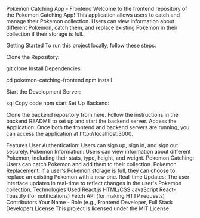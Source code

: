 Pokemon Catching App - Frontend
Welcome to the frontend repository of the Pokemon Catching App! This application allows users to catch and manage their Pokemon collection. Users can view information about different Pokemon, catch them, and replace existing Pokemon in their collection if their storage is full.

Getting Started
To run this project locally, follow these steps:

Clone the Repository:

git clone <frontend-repo-url>
Install Dependencies:

cd pokemon-catching-frontend
npm install

Start the Development Server:

sql
Copy code
npm start
Set Up Backend:

Clone the backend repository from here.
Follow the instructions in the backend README to set up and start the backend server.
Access the Application:
Once both the frontend and backend servers are running, you can access the application at http://localhost:3000.

Features
User Authentication: Users can sign up, sign in, and sign out securely.
Pokemon Information: Users can view information about different Pokemon, including their stats, type, height, and weight.
Pokemon Catching: Users can catch Pokemon and add them to their collection.
Pokemon Replacement: If a user's Pokemon storage is full, they can choose to replace an existing Pokemon with a new one.
Real-time Updates: The user interface updates in real-time to reflect changes in the user's Pokemon collection.
Technologies Used
React.js
HTML/CSS
JavaScript
React-Toastify (for notifications)
Fetch API (for making HTTP requests)
Contributors
Your Name - Role (e.g., Frontend Developer, Full Stack Developer)
License
This project is licensed under the MIT License.


